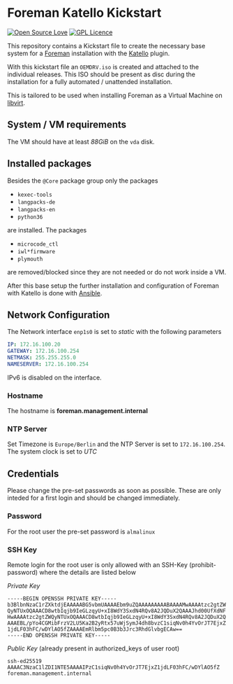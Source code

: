 # Foreman Katello Kickstart
[![Open Source Love](https://badges.frapsoft.com/os/v1/open-source.png?v=103)](https://github.com/ellerbrock/open-source-badges/)
[![GPL Licence](https://badges.frapsoft.com/os/gpl/gpl.png?v=103)](https://opensource.org/licenses/GPL-3.0/)

This repository contains a Kickstart file to create the necessary base system for a [Foreman](https://www.theforeman.org/) installation with the [Katello](https://theforeman.org/plugins/katello/) plugin.

With this kickstart file an `OEMDRV.iso` is created and attached to the individual releases.
This ISO should be present as disc during the installation for a fully automated / unattended installation.

This is tailored to be used when installing Foreman as a Virtual Machine on [libvirt](https://libvirt.org/).

## System / VM requirements
The VM should have at least _88GiB_ on the `vda` disk.

## Installed packages
Besides the `@Core` package group only the packages
- `kexec-tools`
- `langpacks-de`
- `langpacks-en`
- `python36`

are installed. The packages
- `microcode_ctl`
- `iwl*firmware`
- `plymouth`

are removed/blocked since they are not needed or do not work inside a VM.

After this base setup the further installation and configuration of Foreman with Katello is done with [Ansible](https://www.ansible.com/).

## Network Configuration 
The Network interface `enp1s0` is set to _static_ with the following parameters
```yaml
IP: 172.16.100.20
GATEWAY: 172.16.100.254
NETMASK: 255.255.255.0
NAMESERVER: 172.16.100.254
```
IPv6 is disabled on the interface.

### Hostname
The hostname is **foreman.management.internal**

### NTP Server
Set Timezone is `Europe/Berlin` and the NTP Server is set to `172.16.100.254`.
The system clock is set to _UTC_

## Credentials
Please change the pre-set passwords as soon as possible. These are only inteded for a first login and should be changed
immediately.

### Password
For the root user the pre-set password is `almalinux`

### SSH Key
Remote login for the root user is only allowed with an SSH-Key (prohibit-password) where the details are listed below

_Private Key_
```
-----BEGIN OPENSSH PRIVATE KEY-----
b3BlbnNzaC1rZXktdjEAAAAABG5vbmUAAAAEbm9uZQAAAAAAAAABAAAAMwAAAAtzc2gtZW
QyNTUxOQAAACD8wtbIqjb9IeGLzqyU+xI8WdY3SxdN4RQv8A2JQDuX2QAAAJhd00UfXdNF
HwAAAAtzc2gtZWQyNTUxOQAAACD8wtbIqjb9IeGLzqyU+xI8WdY3SxdN4RQv8A2JQDuX2Q
AAAEBL/pYo4CGMibFrzV2LU5Ka2B2yRtx57uWjSymJ4dh8bvzC1siqNv0h4YvOrJT7EjxZ
1jdLF03hFC/wDYlAO5fZAAAAEmRlbm5pc0B3b3Jrc3RhdGlvbgECAw==
-----END OPENSSH PRIVATE KEY-----
```

_Public Key_ (already present in authorized_keys of user root)
```
ssh-ed25519 AAAAC3NzaC1lZDI1NTE5AAAAIPzC1siqNv0h4YvOrJT7EjxZ1jdLF03hFC/wDYlAO5fZ foreman.management.internal
```
